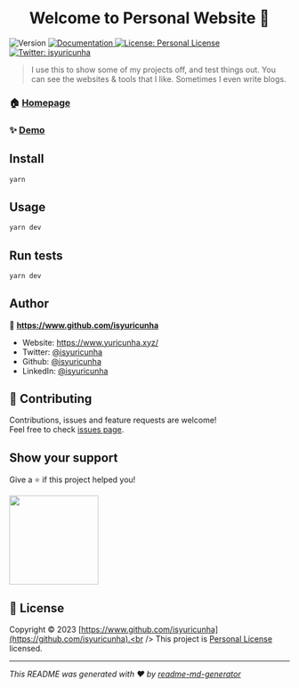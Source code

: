 <h1 align="center">Welcome to Personal Website 👋</h1>
<p>
  <img alt="Version" src="https://img.shields.io/badge/version-2.1-blue.svg?cacheSeconds=2592000" />
  <a href="https://github.com/isyuricunha/website" target="_blank">
    <img alt="Documentation" src="https://img.shields.io/badge/documentation-yes-brightgreen.svg" />
  </a>
  <a href="https://github.com/isyuricunha/website/blob/main/license.md" target="_blank">
    <img alt="License: Personal License" src="https://img.shields.io/badge/License-Personal License-yellow.svg" />
  </a>
  <a href="https://twitter.com/isyuricunha" target="_blank">
    <img alt="Twitter: isyuricunha" src="https://img.shields.io/twitter/follow/isyuricunha.svg?style=social" />
  </a>
</p>

> I use this to show some of my projects off, and test things out. You can see the websites & tools that I like. Sometimes I even write blogs.

### 🏠 [Homepage](https://www.yuricunha.xyz/)

### ✨ [Demo](https://www.yuricunha.xyz/)

## Install

```sh
yarn
```

## Usage

```sh
yarn dev
```

## Run tests

```sh
yarn dev
```

## Author

👤 **https://www.github.com/isyuricunha**

- Website: https://www.yuricunha.xyz/
- Twitter: [@isyuricunha](https://twitter.com/isyuricunha)
- Github: [@isyuricunha](https://github.com/isyuricunha)
- LinkedIn: [@isyuricunha](https://linkedin.com/in/isyuricunha)

## 🤝 Contributing

Contributions, issues and feature requests are welcome!<br />Feel free to check [issues page](https://github.com/isyuricunha/website/issues).

## Show your support

Give a ⭐️ if this project helped you!

<a href="https://www.patreon.com/isyuricunha">
  <img src="https://c5.patreon.com/external/logo/become_a_patron_button@2x.png" width="160">
</a>

## 📝 License

Copyright © 2023 [https://www.github.com/isyuricunha](https://github.com/isyuricunha).<br />
This project is [Personal License](https://github.com/isyuricunha/website/blob/main/license.md) licensed.

---

_This README was generated with ❤️ by [readme-md-generator](https://github.com/kefranabg/readme-md-generator)_
